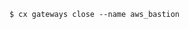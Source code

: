 <!-- usedin: [ _includes/_inlines/Deployment/common/deployment-gateway/deployment-gateway_how-to-deploy-your-stack-behind-the-gate-v1.md] -->

```
$ cx gateways close --name aws_bastion
```
